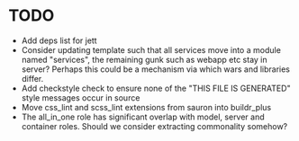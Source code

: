 # TODO

* Add deps list for jett
* Consider updating template such that all services move into a module named "services", the remaining gunk
  such as webapp etc stay in server? Perhaps this could be a mechanism via which wars and libraries differ.
* Add checkstyle check to ensure none of the "THIS FILE IS GENERATED" style messages occur
  in source
* Move css_lint and scss_lint extensions from sauron into buildr_plus
* The all_in_one role has significant overlap with model, server and container roles. Should we consider
  extracting commonality somehow?
